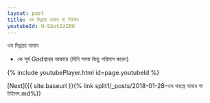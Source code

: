 ```yaml
---
layout: post
title: ওম মিথ্রায়া নামায গা টাইমস
youtubeId: U-SSot2zIRU
---
```

 
 
 ওম মিথ্রায়া নামায  
 
 -  কে সূর্য Godশ্বরের আকারে (যিনি সমস্ত কিছু পরিমাপ করেন) 
 
  
 
  
 
 
 
 
 
 


{% include youtubePlayer.html id=page.youtubeId %}
 
[Next]({{ site.baseurl }}{% link  split1/_posts/2018-01-28-ওম থবস্ত্রে নামায গা টাইমস.md%})
 
